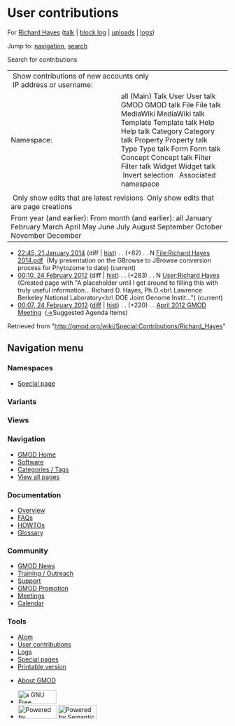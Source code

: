 <div id="mw-page-base" class="noprint">

</div>

<div id="mw-head-base" class="noprint">

</div>

<div id="content" class="mw-body" role="main">

<span id="top"></span>

<div id="mw-js-message" style="display:none;">

</div>



# <span dir="auto">User contributions</span>

<div id="bodyContent">

<div id="contentSub">

For [Richard Hayes](/wiki/User:Richard_Hayes "User:Richard Hayes") (<a
href="/mediawiki/index.php?title=User_talk:Richard_Hayes&amp;action=edit&amp;redlink=1"
class="new"
title="User talk:Richard Hayes (page does not exist)">talk</a> \| [block
log](/mediawiki/index.php?title=Special:Log/block&page=User%3ARichard+Hayes "Special:Log/block")
\|
[uploads](/wiki/Special:ListFiles/Richard_Hayes "Special:ListFiles/Richard Hayes")
\| [logs](/wiki/Special:Log/Richard_Hayes "Special:Log/Richard Hayes"))

</div>

<div id="jump-to-nav" class="mw-jump">

Jump to: [navigation](#mw-navigation), [search](#p-search)

</div>

<div id="mw-content-text">

Search for contributions

<table class="mw-contributions-table">
<colgroup>
<col style="width: 50%" />
<col style="width: 50%" />
</colgroup>
<tbody>
<tr class="odd">
<td colspan="2"> Show contributions of new accounts only<br />
 IP address or username:</td>
</tr>
<tr class="even">
<td class="mw-label">Namespace:</td>
<td>all (Main) Talk User User talk GMOD GMOD talk File File talk
MediaWiki MediaWiki talk Template Template talk Help Help talk Category
Category talk Property Property talk Type Type talk Form Form talk
Concept Concept talk Filter Filter talk Widget Widget talk  
 Invert selection 
 Associated namespace </td>
</tr>
<tr class="odd">
<td colspan="2"></td>
</tr>
<tr class="even">
<td colspan="2"> Only show edits that are latest revisions
 Only show edits that are page creations</td>
</tr>
<tr class="odd">
<td colspan="2">From year (and earlier): From month (and earlier): all
January February March April May June July August September October
November December</td>
</tr>
</tbody>
</table>

- <a
  href="/mediawiki/index.php?title=File:Richard_Hayes_2014.pdf&amp;oldid=25173"
  class="mw-changeslist-date" title="File:Richard Hayes 2014.pdf">22:45,
  21 January 2014</a> (diff \|
  [hist](/mediawiki/index.php?title=File:Richard_Hayes_2014.pdf&action=history "File:Richard Hayes 2014.pdf"))
  <span class="mw-changeslist-separator">. .</span>
  <span class="mw-plusminus-pos" dir="ltr"
  title="82 bytes after change">(+82)</span>‎
  <span class="mw-changeslist-separator">. .</span> N
  <a href="/wiki/File:Richard_Hayes_2014.pdf"
  class="mw-contributions-title"
  title="File:Richard Hayes 2014.pdf">File:Richard Hayes 2014.pdf</a> ‎
  <span class="comment">(My presentation on the GBrowse to JBrowse
  conversion process for Phytozome to date)</span>
  <span class="mw-uctop">(current)</span>
- <a href="/mediawiki/index.php?title=User:Richard_Hayes&amp;oldid=19790"
  class="mw-changeslist-date" title="User:Richard Hayes">00:10, 24
  February 2012</a> (diff \|
  [hist](/mediawiki/index.php?title=User:Richard_Hayes&action=history "User:Richard Hayes"))
  <span class="mw-changeslist-separator">. .</span>
  <span class="mw-plusminus-pos" dir="ltr"
  title="283 bytes after change">(+283)</span>‎
  <span class="mw-changeslist-separator">. .</span> N
  <a href="/wiki/User:Richard_Hayes" class="mw-contributions-title"
  title="User:Richard Hayes">User:Richard Hayes</a> ‎
  <span class="comment">(Created page with "A placeholder until I get
  around to filling this with truly useful information... Richard D.
  Hayes, Ph.D.\<br\\ Lawrence Berkeley National Laboratory\<br\\ DOE
  Joint Genome Instit…")</span> <span class="mw-uctop">(current)</span>
- <a
  href="/mediawiki/index.php?title=April_2012_GMOD_Meeting&amp;oldid=19789"
  class="mw-changeslist-date" title="April 2012 GMOD Meeting">00:07, 24
  February 2012</a>
  ([diff](/mediawiki/index.php?title=April_2012_GMOD_Meeting&diff=prev&oldid=19789 "April 2012 GMOD Meeting")
  \|
  [hist](/mediawiki/index.php?title=April_2012_GMOD_Meeting&action=history "April 2012 GMOD Meeting"))
  <span class="mw-changeslist-separator">. .</span>
  <span class="mw-plusminus-pos" dir="ltr"
  title="5,746 bytes after change">(+220)</span>‎
  <span class="mw-changeslist-separator">. .</span>
  <a href="/wiki/April_2012_GMOD_Meeting" class="mw-contributions-title"
  title="April 2012 GMOD Meeting">April 2012 GMOD Meeting</a> ‎
  <span class="comment">([→](/wiki/April_2012_GMOD_Meeting#Suggested_Agenda_Items "April 2012 GMOD Meeting")‎<span dir="auto"><span class="autocomment">Suggested
  Agenda Items</span></span>)</span>

</div>

<div class="printfooter">

Retrieved from
"<http://gmod.org/wiki/Special:Contributions/Richard_Hayes>"

</div>

<div id="catlinks" class="catlinks catlinks-allhidden">

</div>

<div class="visualClear">

</div>

</div>

</div>

<div id="mw-navigation">

## Navigation menu

<div id="mw-head">



<div id="left-navigation">

<div id="p-namespaces" class="vectorTabs" role="navigation"
aria-labelledby="p-namespaces-label">

### Namespaces

- <span id="ca-nstab-special">[Special
  page](/wiki/Special:Contributions/Richard_Hayes "This is a special page, you cannot edit the page itself")</span>

</div>

<div id="p-variants" class="vectorMenu emptyPortlet" role="navigation"
aria-labelledby="p-variants-label">

### 

### Variants[](#)

<div class="menu">

</div>

</div>

</div>

<div id="right-navigation">

<div id="p-views" class="vectorTabs emptyPortlet" role="navigation"
aria-labelledby="p-views-label">

### Views

</div>



</div>



</div>

</div>

</div>

<div id="mw-panel">

<div id="p-logo" role="banner">

<a href="/wiki/Main_Page"
style="background-image: url(http://gmod.org/images/GMOD-cogs.png);"
title="Visit the main page"></a>

</div>

<div id="p-Navigation" class="portal" role="navigation"
aria-labelledby="p-Navigation-label">

### Navigation

<div class="body">

- <span id="n-GMOD-Home">[GMOD Home](/wiki/Main_Page)</span>
- <span id="n-Software">[Software](/wiki/GMOD_Components)</span>
- <span id="n-Categories-.2F-Tags">[Categories /
  Tags](/wiki/Categories)</span>
- <span id="n-View-all-pages">[View all
  pages](/wiki/Special:AllPages)</span>

</div>

</div>

<div id="p-Documentation" class="portal" role="navigation"
aria-labelledby="p-Documentation-label">

### Documentation

<div class="body">

- <span id="n-Overview">[Overview](/wiki/Overview)</span>
- <span id="n-FAQs">[FAQs](/wiki/Category:FAQ)</span>
- <span id="n-HOWTOs">[HOWTOs](/wiki/Category:HOWTO)</span>
- <span id="n-Glossary">[Glossary](/wiki/Glossary)</span>

</div>

</div>

<div id="p-Community" class="portal" role="navigation"
aria-labelledby="p-Community-label">

### Community

<div class="body">

- <span id="n-GMOD-News">[GMOD News](/wiki/GMOD_News)</span>
- <span id="n-Training-.2F-Outreach">[Training /
  Outreach](/wiki/Training_and_Outreach)</span>
- <span id="n-Support">[Support](/wiki/Support)</span>
- <span id="n-GMOD-Promotion">[GMOD
  Promotion](/wiki/GMOD_Promotion)</span>
- <span id="n-Meetings">[Meetings](/wiki/Meetings)</span>
- <span id="n-Calendar">[Calendar](/wiki/Calendar)</span>

</div>

</div>

<div id="p-tb" class="portal" role="navigation"
aria-labelledby="p-tb-label">

### Tools

<div class="body">

- <span id="feedlinks"><a
  href="http://gmod.org/mediawiki/index.php?title=Special:Contributions/Richard_Hayes&amp;feed=atom"
  id="feed-atom" class="feedlink" rel="alternate"
  type="application/atom+xml" title="Atom feed for this page">Atom</a></span>
- <span id="t-contributions">[User
  contributions](/wiki/Special:Contributions/Richard_Hayes "A list of contributions of this user")</span>
- <span id="t-log">[Logs](/wiki/Special:Log/Richard_Hayes)</span>
- <span id="t-specialpages"><a href="/wiki/Special:SpecialPages" accesskey="q"
  title="A list of all special pages [q]">Special pages</a></span>
- <span id="t-print"><a
  href="/mediawiki/index.php?title=Special:Contributions/Richard_Hayes&amp;printable=yes"
  rel="alternate" accesskey="p"
  title="Printable version of this page [p]">Printable version</a></span>

</div>

</div>

</div>

</div>

<div id="footer" role="contentinfo">

- <span id="footer-places-about">[About
  GMOD](/wiki/GMOD:About "GMOD:About")</span>

<!-- -->

- <span id="footer-copyrightico">[<img src="http://www.gnu.org/graphics/gfdl-logo-small.png" width="88"
  height="31" alt="a GNU Free Documentation License" />](http://www.gnu.org/licenses/fdl-1.3.html)</span>
- <span id="footer-poweredbyico">[<img src="/mediawiki/skins/common/images/poweredby_mediawiki_88x31.png"
  width="88" height="31" alt="Powered by MediaWiki" />](//www.mediawiki.org/)
  [<img
  src="/mediawiki/extensions/SemanticMediaWiki/includes/../resources/images/smw_button.png"
  width="88" height="31" alt="Powered by Semantic MediaWiki" />](https://www.semantic-mediawiki.org/wiki/Semantic_MediaWiki)</span>

<div style="clear:both">

</div>

</div>
